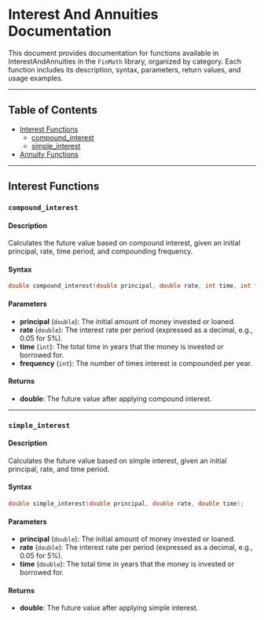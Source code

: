 # Interest And Annuities Documentation

This document provides documentation for functions available in InterestAndAnnuities in the `FinMath` library, organized by category. Each function includes its description, syntax, parameters, return values, and usage examples.

---

## Table of Contents

- [Interest Functions](#interest-functions)
  - [compound_interest](#compound_interest)
  - [simple_interest](#simple_interest)
- [Annuity Functions](#annuity-functions)


---

## Interest Functions

### `compound_interest`

#### Description

Calculates the future value based on compound interest, given an initial principal, rate, time period, and compounding frequency.

#### Syntax

```cpp
double compound_interest(double principal, double rate, int time, int frequency);
```

#### Parameters
- **principal** (`double`): The initial amount of money invested or loaned.
- **rate** (`double`): The interest rate per period (expressed as a decimal, e.g., 0.05 for 5%).
- **time** (`int`): The total time in years that the money is invested or borrowed for.
- **frequency** (`int`): The number of times interest is compounded per year.

#### Returns
- **double**: The future value after applying compound interest.

---

### `simple_interest`

#### Description

Calculates the future value based on simple interest, given an initial principal, rate, and time period.

#### Syntax

```cpp
double simple_interest(double principal, double rate, double time);
```

#### Parameters
- **principal** (`double`): The initial amount of money invested or loaned.
- **rate** (`double`): The interest rate per period (expressed as a decimal, e.g., 0.05 for 5%).
- **time** (`double`): The total time in years that the money is invested or borrowed for.

#### Returns
- **double**: The future value after applying simple interest.
